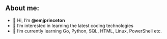 ## About me:
- 👋 Hi, I’m **@emjprinceton**
- 👀 I’m interested in learning the latest coding technologies
- 🌱 I’m currently learning Go, Python, SQL, HTML, Linux, PowerShell etc.


<!---
- 💞️ I’m looking to collaborate on ...
- 📫 How to reach me ...
- 😄 Pronouns: ...
- ⚡ Fun fact: ...


emjprinceton/emjprinceton is a ✨ special ✨ repository because its `README.md` (this file) appears on your GitHub profile.
You can click the Preview link to take a look at your changes.
--->
